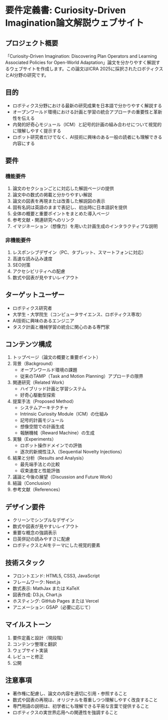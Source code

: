 # 要件定義書: Curiosity-Driven Imagination論文解説ウェブサイト

## プロジェクト概要
「Curiosity-Driven Imagination: Discovering Plan Operators and Learning Associated Policies for Open-World Adaptation」論文を分かりやすく解説するウェブサイトを作成します。この論文はICRA 2025に採択されたロボティクスとAI分野の研究です。

## 目的
- ロボティクス分野における最新の研究成果を日本語で分かりやすく解説する
- オープンワールド環境における計画と学習の統合アプローチの重要性と革新性を伝える
- 内発的好奇心モジュール（ICM）と記号的計画の組み合わせについて視覚的に理解しやすく提示する
- ロボット研究者だけでなく、AI技術に興味のある一般の読者にも理解できる内容にする

## 要件

### 機能要件
1. 論文のセクションごとに対応した解説ページの提供
2. 論文中の数式の掲載と分かりやすい解説
3. 論文の図表を再現または改善した解説図の表示
4. 固有名詞は英語のままで表記し、初出時に日本語訳を提供
5. 全体の概要と重要ポイントをまとめた導入ページ
6. 参考文献・関連研究へのリンク
7. イマジネーション（想像力）を用いた計画生成のインタラクティブな説明

### 非機能要件
1. レスポンシブデザイン（PC、タブレット、スマートフォンに対応）
2. 高速な読み込み速度
3. SEO対策
4. アクセシビリティへの配慮
5. 数式や図表が見やすいレイアウト

## ターゲットユーザー
- ロボティクス研究者
- 大学生・大学院生（コンピュータサイエンス、ロボティクス専攻）
- AI技術に興味のあるエンジニア
- タスク計画と機械学習の統合に関心のある専門家

## コンテンツ構成
1. トップページ（論文の概要と重要ポイント）
2. 背景（Background）
   - オープンワールド環境の課題
   - 従来のTAMP（Task and Motion Planning）アプローチの限界
3. 関連研究（Related Work）
   - ハイブリッド計画と学習システム
   - 好奇心駆動型探索
4. 提案手法（Proposed Method）
   - システムアーキテクチャ
   - Intrinsic Curiosity Module（ICM）の仕組み
   - 記号的計画モジュール
   - 想像空間での計画生成
   - 報酬機械（Reward Machine）の生成
5. 実験（Experiments）
   - ロボット操作ドメインでの評価
   - 逐次的新規性注入（Sequential Novelty Injections）
6. 結果と分析（Results and Analysis）
   - 最先端手法との比較
   - 収束速度と性能評価
7. 議論と今後の展望（Discussion and Future Work）
8. 結論（Conclusion）
9. 参考文献（References）

## デザイン要件
- クリーンでシンプルなデザイン
- 数式や図表が見やすいレイアウト
- 重要な概念の強調表示
- 日英併記の読みやすさに配慮
- ロボティクスとAIをテーマにした視覚的要素

## 技術スタック
- フロントエンド: HTML5, CSS3, JavaScript
- フレームワーク: Next.js
- 数式表示: MathJax または KaTeX
- 図表作成: D3.js, Chart.js
- ホスティング: GitHub Pages または Vercel
- アニメーション: GSAP（必要に応じて）

## マイルストーン
1. 要件定義と設計（現段階）
2. コンテンツ整理と翻訳
3. ウェブサイト実装
4. レビューと修正
5. 公開

## 注意事項
- 著作権に配慮し、論文の内容を適切に引用・参照すること
- 数式や図表の再現は、オリジナルを尊重しつつ理解しやすく改良すること
- 専門用語の説明は、初学者にも理解できる平易な言葉で提供すること
- ロボティクスの実世界応用への関連性を強調すること